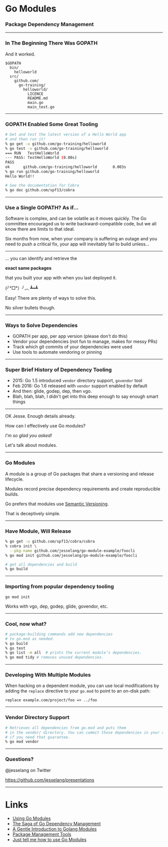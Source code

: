 # Go Modules
### Package Dependency Management

---

###  In The Beginning There Was GOPATH

And it worked.

```text
$GOPATH
  bin/
    helloworld
  src/
    github.com/
      go-training/
        helloworld/
          LICENCE
          README.md
          main.go
          main_test.go
```

---

### GOPATH Enabled Some Great Tooling

```sh
# Get and test the latest version of a Hello World app
# and then run it!
% go get -u github.com/go-training/helloworld
% go test -v github.com/go-training/helloworld
=== RUN   TestHelloWorld
--- PASS: TestHelloWorld (0.00s)
PASS
ok      github.com/go-training/helloworld       0.003s
% go run github.com/go-training/helloworld
Hello World!!

# See the documentation for Cobra
% go doc github.com/spf13/cobra
```

---

### Use a Single GOPATH? As if...

Software is complex, and can be volatile as it moves quickly. The Go committee
encouraged us to write backward-compatible code, but we all know there are
limits to that ideal.

Six months from now, when your company is suffering an outage and you need
to push a critical fix, your app will inevitably fail to build unless...

---

... you can identify and retrieve the

**exact same packages**

that you built your app with when you last deployed it.

(╯°□°）╯︵ ┻━┻

Easy! There are plenty of ways to solve this.

No silver bullets though.

---

### Ways to Solve Dependencies

- GOPATH per app, per app version (please don't do this)
- Vendor your dependencies (not fun to manage, makes for messy PRs)
- Track which git commits of your dependencies were used
- Use tools to automate vendoring or pinning

---

### Super Brief History of Dependency Tooling

- 2015: Go 1.5 introduced `vendor` directory support, `govendor` tool
- Feb 2016: Go 1.6 released with `vendor` support enabled by default
- And then: glide, godep, dep, then vgo.
- Blah, blah, blah, I didn't get into this deep enough to say enough smart things

---

OK Jesse. Enough details already.

How can I effectively use Go modules?

_I'm so glad you asked!_

Let's talk about modules.

---

### Go Modules

A module is a group of Go packages that share a versioning and release
lifecycle.

Modules record precise dependency requirements and create reproducible builds.

Go prefers that modules use [Semantic Versioning][semantic-version].

That is deceptively simple.

[semantic-version]: https://semver.org/

---

### Have Module, Will Release

```sh
% go get -u github.com/spf13/cobra/cobra
% cobra init \
  --pkg-name github.com/jesselang/go-module-example/foocli
% go mod init github.com/jesselang/go-module-example/foocli

# get all dependencies and build
% go build

```

---

### Importing from popular dependency tooling

`go mod init`

Works with vgo, dep, godep, glide, govendor, etc.

---

### Cool, now what?

```sh
# package-building commands add new dependencies
# to go.mod as needed.
% go build
% go test
% go list -m all  # prints the current module’s dependencies.
% go mod tidy # removes unused dependencies.
```
---

### Developing With Multiple Modules

When hacking on a dependent module, you can use local modifications by adding
the `replace` directive to your `go.mod` to point to an on-disk path:

```text
replace example.com/project/foo => ../foo
```

---

### Vendor Directory Support

```sh
# Retrieves all dependencies from go.mod and puts them
# in the vendor/ directory. You can commit those dependencies in your repo
# if you need that guarantee.
% go mod vendor
```

---

### Questions?

@jesselang on Twitter

https://github.com/jesselang/presentations

---

# Links

- [Using Go Modules][go-blog-modules]
- [The Saga of Go Dependency Management][saga]
- [A Gentle Introduction to Golang Modules][gentle-intro]
- [Package Management Tools][package-management]
- [Just tell me how to use Go Modules][just-tell-me]

[go-blog-modules]: https://blog.golang.org/using-go-modules
[saga]: https://blog.gopheracademy.com/advent-2016/saga-go-dependency-management/
[gentle-intro]: https://ukiahsmith.com/blog/a-gentle-introduction-to-golang-modules/
[package-management]: https://github.com/golang/go/wiki/PackageManagementTools
[just-tell-me]: https://www.kablamo.com.au/blog/2018/12/10/just-tell-me-how-to-use-go-modules
